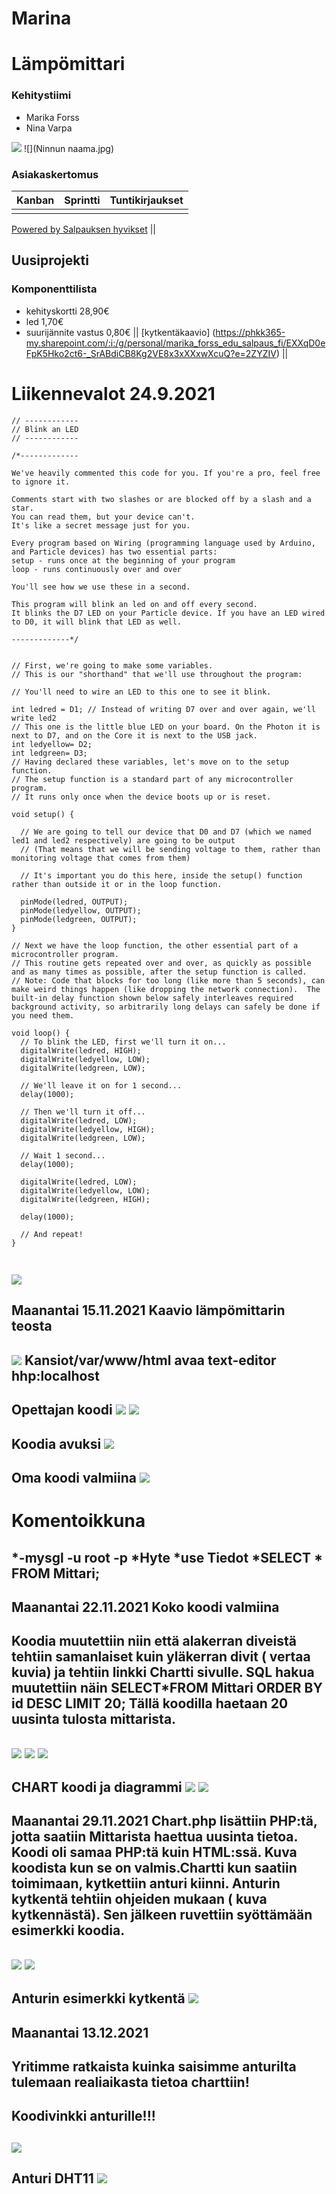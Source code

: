 # Marina
# Lämpömittari
### Kehitystiimi
  * Marika Forss
  * Nina Varpa
  
  ![](Marika1.jpg)
  ![](Ninnun naama.jpg)
  ### Asiakaskertomus
  Kanban    | Sprintti   | Tuntikirjaukset
  --------- | ---------- | ----------------
  ||
  
  [Powered by Salpauksen hyvikset](https://www.salpaus.fi)
  ||
  ## Uusiprojekti
  ### Komponenttilista
  * kehityskortti 28,90€
  * led 1,70€
  * suurijännite vastus 0,80€
  ||
  [kytkentäkaavio] (https://phkk365-my.sharepoint.com/:i:/g/personal/marika_forss_edu_salpaus_fi/EXXqD0eFpK5Hko2ct6-_SrABdiCB8Kg2VE8x3xXXxwXcuQ?e=2ZYZIV)
  ||
  # Liikennevalot 24.9.2021
```
// ------------
// Blink an LED
// ------------

/*-------------

We've heavily commented this code for you. If you're a pro, feel free to ignore it.

Comments start with two slashes or are blocked off by a slash and a star.
You can read them, but your device can't.
It's like a secret message just for you.

Every program based on Wiring (programming language used by Arduino, and Particle devices) has two essential parts:
setup - runs once at the beginning of your program
loop - runs continuously over and over

You'll see how we use these in a second. 

This program will blink an led on and off every second.
It blinks the D7 LED on your Particle device. If you have an LED wired to D0, it will blink that LED as well.

-------------*/


// First, we're going to make some variables.
// This is our "shorthand" that we'll use throughout the program:

// You'll need to wire an LED to this one to see it blink.

int ledred = D1; // Instead of writing D7 over and over again, we'll write led2
// This one is the little blue LED on your board. On the Photon it is next to D7, and on the Core it is next to the USB jack.
int ledyellow= D2;
int ledgreen= D3;
// Having declared these variables, let's move on to the setup function.
// The setup function is a standard part of any microcontroller program.
// It runs only once when the device boots up or is reset.

void setup() {

  // We are going to tell our device that D0 and D7 (which we named led1 and led2 respectively) are going to be output
  // (That means that we will be sending voltage to them, rather than monitoring voltage that comes from them)

  // It's important you do this here, inside the setup() function rather than outside it or in the loop function.

  pinMode(ledred, OUTPUT);
  pinMode(ledyellow, OUTPUT);
  pinMode(ledgreen, OUTPUT);
}

// Next we have the loop function, the other essential part of a microcontroller program.
// This routine gets repeated over and over, as quickly as possible and as many times as possible, after the setup function is called.
// Note: Code that blocks for too long (like more than 5 seconds), can make weird things happen (like dropping the network connection).  The built-in delay function shown below safely interleaves required background activity, so arbitrarily long delays can safely be done if you need them.

void loop() {
  // To blink the LED, first we'll turn it on...
  digitalWrite(ledred, HIGH);
  digitalWrite(ledyellow, LOW);
  digitalWrite(ledgreen, LOW);

  // We'll leave it on for 1 second...
  delay(1000);

  // Then we'll turn it off...
  digitalWrite(ledred, LOW);
  digitalWrite(ledyellow, HIGH);
  digitalWrite(ledgreen, LOW);

  // Wait 1 second...
  delay(1000);
  
  digitalWrite(ledred, LOW);
  digitalWrite(ledyellow, LOW);
  digitalWrite(ledgreen, HIGH);
  
  delay(1000);

  // And repeat!
}


```
![](IMG_20210924_133851.jpg)
---

Maanantai 15.11.2021
Kaavio lämpömittarin teosta
---
![](Mariadbkaaviokuva.jpg)
Kansiot/var/www/html
avaa text-editor
hhp:localhost
----
Opettajan koodi
![](ohjekoodi.jpg)
![](IMG_20211108_104408.jpg)
----
Koodia avuksi
![](IMG_20211101_133141.jpg)
---
Oma koodi valmiina
![](IMG_20211115_133759.jpg)
---
# Komentoikkuna
  *-mysgl -u root -p
  *Hyte
  *use Tiedot
 *SELECT * FROM Mittari;
---
 Maanantai 22.11.2021
 Koko koodi valmiina
 ---
  Koodia muutettiin niin että alakerran diveistä tehtiin samanlaiset kuin yläkerran divit ( vertaa kuvia) ja tehtiin linkki Chartti sivulle. 
  SQL hakua muutettiin näin SELECT*FROM Mittari ORDER BY id DESC LIMIT 20; Tällä koodilla haetaan 20 uusinta tulosta mittarista.
  ---
![](IMG_20211122_131429.jpg)
![](IMG_20211122_140103.jpg)
![](IMG_20211122_140206.jpg)
---
CHART koodi ja diagrammi
![](IMG_20211122_140114.jpg)
![](IMG_20211122_140133.jpg)
---
Maanantai 29.11.2021 
Chart.php lisättiin PHP:tä, jotta saatiin Mittarista haettua uusinta tietoa. Koodi oli samaa PHP:tä kuin HTML:ssä. Kuva koodista kun se on valmis.Chartti kun saatiin toimimaan, kytkettiin anturi kiinni. Anturin kytkentä tehtiin ohjeiden mukaan ( kuva kytkennästä). Sen jälkeen ruvettiin syöttämään esimerkki koodia.
---
![](opettajankoodichart.jpg)
![](chartkoodivalmis.jpg)
---
Anturin esimerkki kytkentä
![](anturinohje.jpg)
---
Maanantai 13.12.2021
---
Yritimme ratkaista kuinka saisimme anturilta tulemaan realiaikasta tietoa charttiin!
---
Koodivinkki anturille!!!
---
![](Anturinkoodi.jpg)
---
Anturi DHT11
![](anturidht11.jpg)
---
